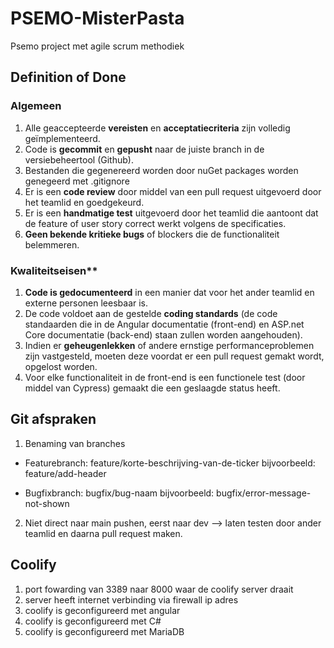 # PSEMO-MisterPasta
Psemo project met agile scrum methodiek


## Definition of Done
### Algemeen
1. Alle geaccepteerde **vereisten** en **acceptatiecriteria** zijn volledig geïmplementeerd.
2. Code is **gecommit** en **gepusht** naar de juiste branch in de versiebeheertool (Github).
3. Bestanden die gegenereerd worden door nuGet packages worden genegeerd met .gitignore
4. Er is een **code review** door middel van een pull request uitgevoerd door het teamlid en goedgekeurd.
5. Er is een **handmatige test** uitgevoerd door het teamlid die aantoont dat de feature of user story correct werkt volgens de specificaties.
6. **Geen bekende kritieke bugs** of blockers die de functionaliteit belemmeren.

### Kwaliteitseisen**
1. **Code is gedocumenteerd** in een manier dat voor het ander teamlid en externe personen leesbaar is.
2. De code voldoet aan de gestelde **coding standards** (de code standaarden die in de Angular documentatie (front-end) en ASP.net Core documentatie (back-end) staan zullen worden aangehouden).
3. Indien er **geheugenlekken** of andere ernstige performanceproblemen zijn vastgesteld, moeten deze voordat er een pull request gemakt wordt, opgelost worden.
4. Voor elke functionaliteit in de front-end is een functionele test (door middel van Cypress) gemaakt die een geslaagde status heeft.

## Git afspraken
1. Benaming van branches
* Featurebranch: 
feature/korte-beschrijving-van-de-ticker
bijvoorbeeld: feature/add-header

* Bugfixbranch:
bugfix/bug-naam
bijvoorbeeld: bugfix/error-message-not-shown
2. Niet direct naar main pushen, eerst naar dev --> laten testen door ander teamlid en daarna pull request maken.
   
## Coolify
1. port fowarding van 3389 naar 8000 waar de coolify server draait
2. server heeft internet verbinding via firewall ip adres
3. coolify is geconfigureerd met angular
4. coolify is geconfigureerd met C#
5. coolify is geconfigureerd met MariaDB
